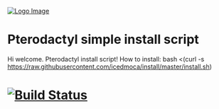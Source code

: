 [![Logo Image](https://cdn.pterodactyl.io/logos/Banner%20Logo%20Black@2x.png)](https://pterodactyl.io)

# Pterodactyl simple install script
Hi welcome.
Pterodactyl install script!
How to install: bash <(curl -s https://raw.githubusercontent.com/icedmoca/install/master/install.sh)


# [![Build Status](https://travis-ci.com/icedmoca/install.svg?branch=master)](https://travis-ci.com/icedmoca/install.svg?branch=master)
